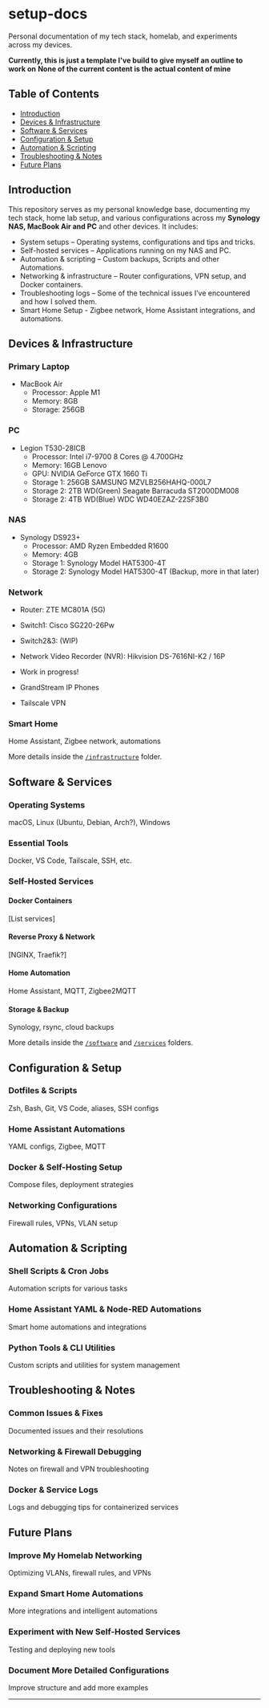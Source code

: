 # setup-docs
Personal documentation of my tech stack, homelab, and experiments across my devices.



**Currently, this is just a template I've build to give myself an outline to work on**
**None of the current content is the actual content of mine**


## Table of Contents
- [Introduction](#introduction)
- [Devices & Infrastructure](#devices--infrastructure)
- [Software & Services](#software--services)
- [Configuration & Setup](#configuration--setup)
- [Automation & Scripting](#automation--scripting)
- [Troubleshooting & Notes](#troubleshooting--notes)
- [Future Plans](#future-plans)

## Introduction
This repository serves as my personal knowledge base, documenting my tech stack, home lab setup, and various configurations across my **Synology NAS, MacBook Air and PC** and other devices. It includes:

- System setups – Operating systems, configurations and tips and tricks.
- Self-hosted services – Applications running on my NAS and PC.
- Automation & scripting – Custom backups, Scripts and other Automations.
- Networking & infrastructure – Router configurations, VPN setup, and Docker containers.
- Troubleshooting logs – Some of the technical issues I’ve encountered and how I solved them.
- Smart Home Setup - Zigbee network, Home Assistant integrations, and automations.

## Devices & Infrastructure
### Primary Laptop
- MacBook Air 
  - Processor: Apple M1 
  - Memory: 8GB
  - Storage: 256GB

### PC
- Legion T530-28ICB
  - Processor: Intel i7-9700 8 Cores @ 4.700GHz
  - Memory: 16GB Lenovo
  - GPU: NVIDIA GeForce GTX 1660 Ti
  - Storage 1: 256GB SAMSUNG MZVLB256HAHQ-000L7
  - Storage 2: 2TB WD(Green) Seagate Barracuda ST2000DM008
  - Storage 2: 4TB WD(Blue) WDC WD40EZAZ-22SF3B0
### NAS
- Synology DS923+
  - Processor: AMD Ryzen Embedded R1600
  - Memory: 4GB
  - Storage 1: Synology Model HAT5300-4T
  - Storage 2: Synology Model HAT5300-4T (Backup, more in that later)
 
  
### Network
- Router: ZTE MC801A (5G)
- Switch1: Cisco SG220-26Pw
- Switch2&3: (WIP)
- Network Video Recorder (NVR): Hikvision DS-7616NI-K2 / 16P


- Work in progress!

- GrandStream IP Phones
- Tailscale VPN

### Smart Home
Home Assistant, Zigbee network, automations

More details inside the [`/infrastructure`](./infrastructure) folder.

## Software & Services
### Operating Systems
macOS, Linux (Ubuntu, Debian, Arch?), Windows

### Essential Tools
Docker, VS Code, Tailscale, SSH, etc.

### Self-Hosted Services
#### Docker Containers
[List services]

#### Reverse Proxy & Network
[NGINX, Traefik?]

#### Home Automation
Home Assistant, MQTT, Zigbee2MQTT

#### Storage & Backup
Synology, rsync, cloud backups

More details inside the [`/software`](./software) and [`/services`](./services) folders.

## Configuration & Setup
### Dotfiles & Scripts
Zsh, Bash, Git, VS Code, aliases, SSH configs

### Home Assistant Automations
YAML configs, Zigbee, MQTT

### Docker & Self-Hosting Setup
Compose files, deployment strategies

### Networking Configurations
Firewall rules, VPNs, VLAN setup

## Automation & Scripting
### Shell Scripts & Cron Jobs
Automation scripts for various tasks

### Home Assistant YAML & Node-RED Automations
Smart home automations and integrations

### Python Tools & CLI Utilities
Custom scripts and utilities for system management

## Troubleshooting & Notes
### Common Issues & Fixes
Documented issues and their resolutions

### Networking & Firewall Debugging
Notes on firewall and VPN troubleshooting

### Docker & Service Logs
Logs and debugging tips for containerized services

## Future Plans
### Improve My Homelab Networking
Optimizing VLANs, firewall rules, and VPNs

### Expand Smart Home Automations
More integrations and intelligent automations

### Experiment with New Self-Hosted Services
Testing and deploying new tools

### Document More Detailed Configurations
Improve structure and add more examples

---
